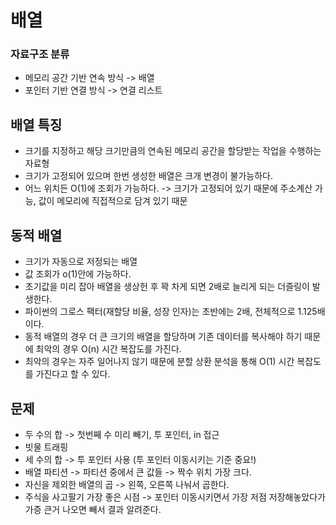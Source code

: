 # 배열

### 자료구조 분류
* 메모리 공간 기반 연속 방식 -> 배열
* 포인터 기반 연결 방식 -> 연결 리스트

## 배열 특징
* 크기를 지정하고 해당 크기만큼의 연속된 메모리 공간을 할당받는 작업을 수행하는 자료형
* 크기가 고정되어 있으며 한번 생성한 배열은 크개 변경이 불가능하다.
* 어느 위치든 O(1)에 조회가 가능하다. -> 크기가 고정되어 있기 때문에 주소계산 가능, 값이 메모리에 직접적으로 담겨 있기 때문

## 동적 배열

* 크기가 자동으로 저정되는 배열
* 값 조회가 o(1)안에 가능하다.
* 초기값을 미리 잡아 배열을 생상헌 후 꽉 차게 되면 2배로 늘리게 되는 더즐링이 발생한다. 
* 파이썬의 그로스 팩터(재할당 비율, 성장 인자)는 초반에는 2배, 전체적으로 1.125배이다. 
* 동적 배열의 경우 더 큰 크기의 배열을 할당하며 기존 데이터를 복사해야 하기 때문에 최악의 경우 O(n) 시간 복잡도를 가진다.
* 최악의 경우는 자주 일어나지 않기 때문에 분할 상환 분석을 통해 O(1) 시간 복잡도를 가진다고 할 수 있다. 

## 문제

* 두 수의 합 -> 첫번째 수 미리 빼기, 투 포인터, in 접근
* 빗물 트래핑
* 세 수의 합 -> 투 포인터 사용 (투 포인터 이동시키는 기준 중요!)
* 배열 파티션 -> 파티션 중에서 큰 값들 -> 짝수 위치 가장 크다.
* 자신을 제외한 배열의 곱 -> 왼쪽, 오른쪽 나눠서 곱한다.
* 주식을 사고팔기 가장 좋은 시점 -> 포인터 이동시키면서 가장 저점 저장해놓았다가 가증 큰거 나오면 빼서 결과 알려준다.





